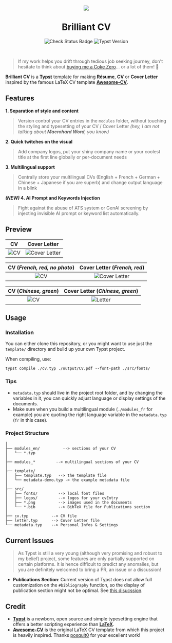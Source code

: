 <h1 align="center">
  <img src='https://github.com/mintyfrankie/mintyfrankie/assets/77310871/64861d2d-971c-47cd-a5e8-5ad8659f2c2b'>
  <br><br>
  Brilliant CV
</h1>

<p align="center">
  <img alt="Check Status Badge" src="https://github.com/mintyfrankie/brilliant-CV/actions/workflows/compile.yml/badge.svg"/>
  <img alt="Typst Version" src="https://img.shields.io/badge/Compatible Typst Version-0.11.0-blue"/>
</p>

<br>

> If my work helps you drift through tedious job seeking journey, don't hesitate to think about [buying me a Coke Zero](https://github.com/sponsors/mintyfrankie)... or a lot of them! 🥤



**Brilliant CV** is a [**Typst**](https://github.com/typst/typst) template for making **Résume**, **CV** or **Cover Letter** inspired by the famous LaTeX CV template [**Awesome-CV**](https://github.com/posquit0/Awesome-CV).

## Features

**1. Separation of style and content**

> Version control your CV entries in the `modules` folder, without touching the styling and typesetting of your CV / Cover Letter _(hey, I am not talking about **Macrohard Word**, you know)_

**2. Quick twitches on the visual**

> Add company logos, put your shiny company name or your coolest title at the first line globally or per-document needs

**3. Multilingual support**

> Centrally store your multilingual CVs (English + French + German + Chinese + Japanese if you are superb) and change output language in a blink

***(NEW)* 4. AI Prompt and Keywords Injection**

> Fight against the abuse of ATS system or GenAI screening by injecting invisible AI prompt or keyword list automatically.

## Preview

|                                                    CV                                                    |                                                    Cover Letter                                                    |
| :------------------------------------------------------------------------------------------------------: | :----------------------------------------------------------------------------------------------------------------: |
| ![CV](https://github.com/mintyfrankie/mintyfrankie/assets/77310871/94f5fb5c-03d0-4912-b6d6-11ee7d27a9a3) | ![Cover Letter](https://github.com/mintyfrankie/brilliant-CV/assets/77310871/b4e74cdd-6b8d-4414-b52f-13cd6ba94315) |

|                                       CV (_French, red, no photo_)                                       |                                            Cover Letter (_French, red_)                                            |
| :------------------------------------------------------------------------------------------------------: | :----------------------------------------------------------------------------------------------------------------: |
| ![CV](https://github.com/mintyfrankie/brilliant-CV/assets/77310871/fed7b66c-728e-4213-aa58-aa26db3b1362) | ![Cover Letter](https://github.com/mintyfrankie/brilliant-CV/assets/77310871/65ca65b0-c0e1-4fe8-b797-8a5e0bea4b1c) |

|                                       CV (_Chinese, green_)                                       |                                            Cover Letter (_Chinese, green_)                                            |
| :------------------------------------------------------------------------------------------------------: | :----------------------------------------------------------------------------------------------------------------: |
| ![CV](https://github.com/mintyfrankie/brilliant-CV/assets/77310871/cb9c16f5-8ad7-4256-92fe-089c108d07f5) | ![Letter](https://github.com/mintyfrankie/brilliant-CV/assets/77310871/a5a97be2-87e2-43fe-b605-f862a0d600d7)|


## Usage

### Installation

You can either clone this repository, or you might want to use just the `template/` directory and build up your own Typst project.

When compiling, use:

```
typst compile ./cv.typ ./output/CV.pdf --font-path ./src/fonts/
```

### Tips

- `metadata.typ` should live in the project root folder, and by changing the variables in it, you can quickly adjust language or display settings of the documents.
- Make sure when you build a multilingual module (`./modules_fr` for example) you are quoting the right language variable in the `metadata.typ` (`fr` in this case).

### Project Structure

```
│
├── modules_en/          --> sections of your CV
│   └── *.typ
│
├── modules_*         --> multilingual sections of your CV
│
├── template/
│   ├── template.typ   --> the template file
│   └── metadata-demo.typ -> the example metadata file
│
├── src/
│   ├── fonts/         --> local font files
│   ├── logos/         --> logos for your cvEntry
│   ├── *.png          --> images used in the documents
│   └── *.bib          --> BibTeX file for Publications section
│
├── cv.typ          --> CV file
├── letter.typ      --> Cover Letter file
└── metadata.typ    --> Personal Infos & Settings
```


## Current Issues

> As Typst is still a very young (although very promising and robust to my belief) project, some features are only partially supported on certain platforms. It is hence difficult to predict any anomalies, but you are definitely welcomed to bring a PR, an issue or a discussion!

- **Publications Section**: Current version of Typst does not allow full customization on the `#bibliography` function, so the display of publication section might not be optimal. See [this disucssion](https://github.com/typst/typst/issues/942).

## Credit

- [**Typst**](https://github.com/typst/typst) is a newborn, open source and simple typesetting engine that offers a better scripting experience than [**LaTeX**](https://www.latex-project.org/).
- [**Awesome-CV**](https://github.com/posquit0/Awesome-CV) is the original LaTeX CV template from which this project is heavily inspired. Thanks [posquit0](https://github.com/posquit0) for your excellent work!
